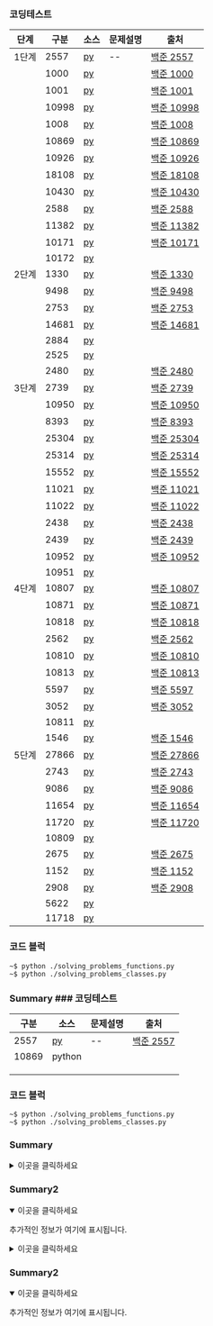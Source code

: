 ### 코딩테스트

|단계|구분|소스|문제설명|출처|
|--|--|--|--|--|
|1단계|2557|[py](./docs/codingtest/2557.py)|--|[백준 2557](https://www.acmicpc.net/problem/2557)|
||1000|[py](./docs/codingtest/1000.py)||[백준 1000](https://www.acmicpc.net/problem/1000)|
||1001|[py](./docs/codingtest/1001.py)||[백준 1001](https://www.acmicpc.net/problem/1001)|
||10998|[py](./docs/codingtest/10998.py)||[백준 10998](https://www.acmicpc.net/problem/10998)|
||1008|[py](./docs/codingtest/1008.py)||[백준 1008](https://www.acmicpc.net/problem/1008)|
||10869|[py](./docs/codingtest/10869.py)||[백준 10869](https://www.acmicpc.net/problem/10869)|
||10926|[py](./docs/codingtest/10926.py)||[백준 10926](https://www.acmicpc.net/problem/10926)|
||18108|[py](./docs/codingtest/18108.py)||[백준 18108](https://www.acmicpc.net/problem/18108)|
||10430|[py](./docs/codingtest/10430.py)||[백준 10430](https://www.acmicpc.net/problem/10430)|
||2588|[py](./docs/codingtest/2588.py)||[백준 2588](https://www.acmicpc.net/problem/2588)|
||11382|[py](./docs/codingtest/11382.py)||[백준 11382](https://www.acmicpc.net/problem/11382)|
||10171|[py](./docs/codingtest/10171.py)||[백준 10171](https://www.acmicpc.net/problem/10171)|
||10172|[py](./docs/codingtest/10172.py)|||
|2단계|1330|[py](./docs/codingtest/1330.py)||[백준 1330](https://www.acmicpc.net/problem/1330)|
||9498|[py](./docs/codingtest/9498.py)||[백준 9498](https://www.acmicpc.net/problem/9498)|
||2753|[py](./docs/codingtest/2753.py)||[백준 2753](https://www.acmicpc.net/problem/2753)|
||14681|[py](./docs/codingtest/14681.py)||[백준 14681](https://www.acmicpc.net/problem/14681)|
||2884|[py](./docs/codingtest/2884.py)|||
||2525|[py](./docs/codingtest/2525.py)|||
||2480|[py](./docs/codingtest/2480.py)||[백준 2480](https://www.acmicpc.net/problem/2480)|
|3단계|2739|[py](./docs/codingtest/2739.py)||[백준 2739](https://www.acmicpc.net/problem/2739)|
||10950|[py](./docs/codingtest/10950.py)||[백준 10950](https://www.acmicpc.net/problem/10950)|
||8393|[py](./docs/codingtest/8393.py)||[백준 8393](https://www.acmicpc.net/problem/8393)|
||25304|[py](./docs/codingtest/25304.py)||[백준 25304](https://www.acmicpc.net/problem/25304)|
||25314|[py](./docs/codingtest/25314.py)||[백준 25314](https://www.acmicpc.net/problem/25314)|
||15552|[py](./docs/codingtest/15552.py)||[백준 15552](https://www.acmicpc.net/problem/15552)|
||11021|[py](./docs/codingtest/11021.py)||[백준 11021](https://www.acmicpc.net/problem/11021)|
||11022|[py](./docs/codingtest/11022.py)||[백준 11022](https://www.acmicpc.net/problem/11022)|
||2438|[py](./docs/codingtest/2438.py)||[백준 2438](https://www.acmicpc.net/problem/2438)|
||2439|[py](./docs/codingtest/2439.py)||[백준 2439](https://www.acmicpc.net/problem/2439)|
||10952|[py](./docs/codingtest/10952.py)||[백준 10952](https://www.acmicpc.net/problem/10952)|
||10951|[py](./docs/codingtest/10951.py)|||
|4단계|10807|[py](./docs/codingtest/10807.py)||[백준 10807](https://www.acmicpc.net/problem/10807)|
||10871|[py](./docs/codingtest/10871.py)||[백준 10871](https://www.acmicpc.net/problem/10871)|
||10818|[py](./docs/codingtest/10818.py)||[백준 10818](https://www.acmicpc.net/problem/10818)|
||2562|[py](./docs/codingtest/2562.py)||[백준 2562](https://www.acmicpc.net/problem/2562)|
||10810|[py](./docs/codingtest/10810.py)||[백준 10810](https://www.acmicpc.net/problem/10810)|
||10813|[py](./docs/codingtest/10813.py)||[백준 10813](https://www.acmicpc.net/problem/10813)|
||5597|[py](./docs/codingtest/5597.py)||[백준 5597](https://www.acmicpc.net/problem/5597)|
||3052|[py](./docs/codingtest/3052.py)||[백준 3052](https://www.acmicpc.net/problem/3052)|
||10811|[py](./docs/codingtest/10811.py)|||
||1546|[py](./docs/codingtest/1546.py)||[백준 1546](https://www.acmicpc.net/problem/1546)|
|5단계|27866|[py](./docs/codingtest/27866.py)||[백준 27866](https://www.acmicpc.net/problem/27866)|
||2743|[py](./docs/codingtest/2743.py)||[백준 2743](https://www.acmicpc.net/problem/2743)|
||9086|[py](./docs/codingtest/9086.py)||[백준 9086](https://www.acmicpc.net/problem/9086)|
||11654|[py](./docs/codingtest/11654.py)||[백준 11654](https://www.acmicpc.net/problem/11654)|
||11720|[py](./docs/codingtest/11720.py)||[백준 11720](https://www.acmicpc.net/problem/11720)|
||10809|[py](./docs/codingtest/10809.py)|||
||2675|[py](./docs/codingtest/2675.py)||[백준 2675](https://www.acmicpc.net/problem/2675)|
||1152|[py](./docs/codingtest/1152.py)||[백준 1152](https://www.acmicpc.net/problem/1152)|
||2908|[py](./docs/codingtest/2908.py)||[백준 2908](https://www.acmicpc.net/problem/2908)|
||5622|[py](./docs/codingtest/5622.py)|||
||11718|[py](./docs/codingtest/11718.py)|||

### 코드 블럭
```
~$ python ./solving_problems_functions.py
~$ python ./solving_problems_classes.py
```

### Summary ### 코딩테스트

|구분|소스|문제설명|출처|
|--|--|--|--|
|2557|[py](./docs/codingtest/2557.py)|--|[백준 2557](https://www.acmicpc.net/problem/2557)|
|10869|python|||
|||||
|||||
|||||

### 코드 블럭
```
~$ python ./solving_problems_functions.py
~$ python ./solving_problems_classes.py
```

### Summary 
<details>
  <summary>이곳을 클릭하세요</summary>
  <p>추가적인 정보가 여기에 표시됩니다.</p>
</details>

### Summary2
<details open>
  <summary>이곳을 클릭하세요</summary>
  <p>추가적인 정보가 여기에 표시됩니다.</p>
</details>
<details>
  <summary>이곳을 클릭하세요</summary>
  <p>추가적인 정보가 여기에 표시됩니다.</p>
</details>

### Summary2
<details open>
  <summary>이곳을 클릭하세요</summary>
  <p>추가적인 정보가 여기에 표시됩니다.</p>
</details>
